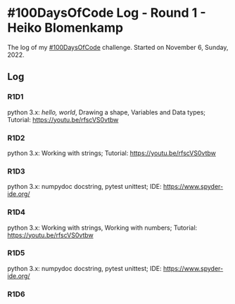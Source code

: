 # #100DaysOfCode Log - Round 1 - Heiko Blomenkamp

The log of my [#100DaysOfCode](https://twitter.com/hashtag/100daysofcode) challenge. Started on November 6, Sunday, 2022.

## Log

### R1D1
python 3.x: *hello, world*, Drawing a shape, Variables and Data types; Tutorial: https://youtu.be/rfscVS0vtbw

### R1D2
python 3.x: Working with strings; Tutorial: https://youtu.be/rfscVS0vtbw

### R1D3
python 3.x: numpydoc docstring, pytest unittest; IDE: https://www.spyder-ide.org/

### R1D4
python 3.x: Working with strings, Working with numbers; Tutorial: https://youtu.be/rfscVS0vtbw

### R1D5
python 3.x: numpydoc docstring, pytest unittest; IDE: https://www.spyder-ide.org/

### R1D6

